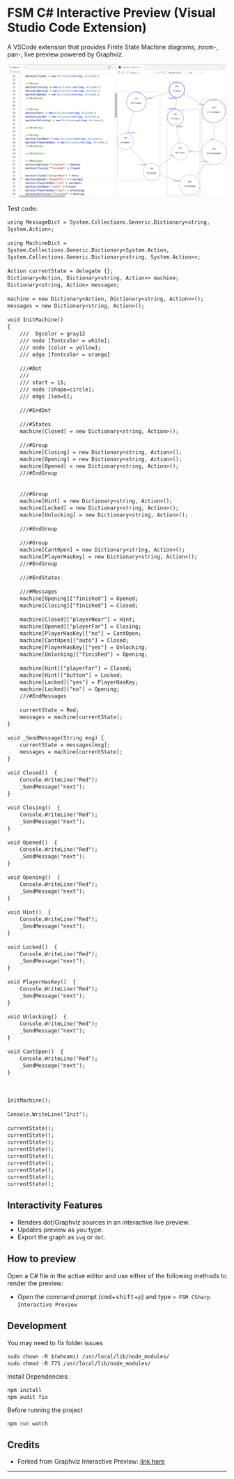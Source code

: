 
# FSM C# Interactive Preview (Visual Studio Code Extension)

A VSCode extension that provides Finite State Machine diagrams, zoom-, pan-, live preview powered by Graphviz.

<img src="demo.png" alt="drawing" width="600"/>

Test code:

```
using MessageDict = System.Collections.Generic.Dictionary<string, System.Action>;

using MachineDict = System.Collections.Generic.Dictionary<System.Action, System.Collections.Generic.Dictionary<string, System.Action>>;

Action currentState = delegate {};
Dictionary<Action, Dictionary<string, Action>> machine;
Dictionary<string, Action> messages;

machine = new Dictionary<Action, Dictionary<string, Action>>();
messages = new Dictionary<string, Action>();

void InitMachine() 
{
    ///  bgcolor = gray12
    /// node [fontcolor = white];
    /// node [color = yellow];
    /// edge [fontcolor = orange]
    
    ///#Dot
    /// 
    /// start = 15;
    /// node [shape=circle];
    /// edge [len=5];

    ///#EndDot
    
    ///#States  
    machine[Closed] = new Dictionary<string, Action>();
    
    ///#Group
    machine[Closing] = new Dictionary<string, Action>();
    machine[Opening] = new Dictionary<string, Action>();
    machine[Opened] = new Dictionary<string, Action>();
    ///#EndGroup

  
    ///#Group
    machine[Hint] = new Dictionary<string, Action>();
    machine[Locked] = new Dictionary<string, Action>();
    machine[Unlocking] = new Dictionary<string, Action>();

    ///#EndGroup

    ///#Group
    machine[CantOpen] = new Dictionary<string, Action>();
    machine[PlayerHasKey] = new Dictionary<string, Action>();
    ///#EndGroup

    ///#EndStates

    ///#Messages
    machine[Opening]["finished"] = Opened;
    machine[Closing]["finished"] = Closed;
   
    machine[Closed]["playerNear"] = Hint;
    machine[Opened]["playerFar"] = Closing;
    machine[PlayerHasKey]["no"] = CantOpen;
    machine[CantOpen]["auto"] = Closed;
    machine[PlayerHasKey]["yes"] = Unlocking;
    machine[Unlocking]["finished"] = Opening;

    machine[Hint]["playerFar"] = Closed;
    machine[Hint]["button"] = Locked;
    machine[Locked]["yes"] = PlayerHasKey;
    machine[Locked]["no"] = Opening;
    ///#EndMessages

    currentState = Red;
    messages = machine[currentState];
}

void _SendMessage(String msg) {
    currentState = messages[msg];
    messages = machine[currentState];
}

void Closed()  {
    Console.WriteLine("Red");
    _SendMessage("next");
}

void Closing()  {
    Console.WriteLine("Red");
    _SendMessage("next");
}

void Opened()  {
    Console.WriteLine("Red");
    _SendMessage("next");
}

void Opening()  {
    Console.WriteLine("Red");
    _SendMessage("next");
}

void Hint()  {
    Console.WriteLine("Red");
    _SendMessage("next");
}

void Locked()  {
    Console.WriteLine("Red");
    _SendMessage("next");
}

void PlayerHasKey()  {
    Console.WriteLine("Red");
    _SendMessage("next");
}

void Unlocking()  {
    Console.WriteLine("Red");
    _SendMessage("next");
}

void CantOpen()  {
    Console.WriteLine("Red");
    _SendMessage("next");
}



InitMachine();

Console.WriteLine("Init");

currentState();
currentState();
currentState();
currentState();
currentState();
currentState();
currentState();
currentState();
currentState();

```





## Interactivity Features
* Renders dot/Graphviz sources in an interactive live preview.
* Updates preview as you type.
* Export the graph as `svg` or `dot`.


## How to preview

Open a C# file in the active editor and use either of the following methods to render the preview:

* Open the command prompt (<kbd>cmd</kbd>+<kbd>shift</kbd>+<kbd>p</kbd>) and type  `> FSM CSharp Interactive Preview`


## Development
You may need to fix folder issues
```
sudo chown -R $(whoami) /usr/local/lib/node_modules/
sudo chmod -R 775 /usr/local/lib/node_modules/
```
Install Dependencies:
```
npm install
npm audit fix 
```
Before running the project
```
npm run watch
```

## Credits

* Forked from Graphviz Interactive Preview: [link here](https://github.com/tintinweb/vscode-interactive-graphviz)



-----------------------------------------------------------------------------------------------------------
